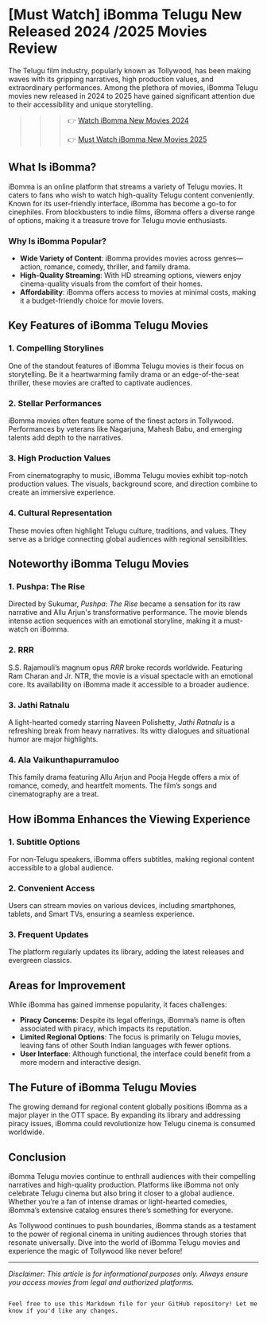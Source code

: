 
# [Must Watch] iBomma Telugu New Released 2024 /2025 Movies Review

The Telugu film industry, popularly known as Tollywood, has been making waves with its gripping narratives, high production values, and extraordinary performances. Among the plethora of movies, iBomma Telugu movies new released in 2024 to 2025 have gained significant attention due to their accessibility and unique storytelling.

>>> 👉 [Watch iBomma New Movies 2024](https://breakingupwithyournarcissist.com/narcissist-at-home-behavior/)
>>> 
>>> 👉 [Must Watch iBomma New Movies 2025](https://breakingupwithyournarcissist.com/narcissist-at-home-behavior/)


## What Is iBomma?
iBomma is an online platform that streams a variety of Telugu movies. It caters to fans who wish to watch high-quality Telugu content conveniently. Known for its user-friendly interface, iBomma has become a go-to for cinephiles. From blockbusters to indie films, iBomma offers a diverse range of options, making it a treasure trove for Telugu movie enthusiasts.

### Why Is iBomma Popular?
- **Wide Variety of Content**: iBomma provides movies across genres—action, romance, comedy, thriller, and family drama.
- **High-Quality Streaming**: With HD streaming options, viewers enjoy cinema-quality visuals from the comfort of their homes.
- **Affordability**: iBomma offers access to movies at minimal costs, making it a budget-friendly choice for movie lovers.

## Key Features of iBomma Telugu Movies
### 1. **Compelling Storylines**
One of the standout features of iBomma Telugu movies is their focus on storytelling. Be it a heartwarming family drama or an edge-of-the-seat thriller, these movies are crafted to captivate audiences.

### 2. **Stellar Performances**
iBomma movies often feature some of the finest actors in Tollywood. Performances by veterans like Nagarjuna, Mahesh Babu, and emerging talents add depth to the narratives.

### 3. **High Production Values**
From cinematography to music, iBomma Telugu movies exhibit top-notch production values. The visuals, background score, and direction combine to create an immersive experience.

### 4. **Cultural Representation**
These movies often highlight Telugu culture, traditions, and values. They serve as a bridge connecting global audiences with regional sensibilities.

## Noteworthy iBomma Telugu Movies
### 1. **Pushpa: The Rise**
Directed by Sukumar, *Pushpa: The Rise* became a sensation for its raw narrative and Allu Arjun's transformative performance. The movie blends intense action sequences with an emotional storyline, making it a must-watch on iBomma.

### 2. **RRR**
S.S. Rajamouli’s magnum opus *RRR* broke records worldwide. Featuring Ram Charan and Jr. NTR, the movie is a visual spectacle with an emotional core. Its availability on iBomma made it accessible to a broader audience.

### 3. **Jathi Ratnalu**
A light-hearted comedy starring Naveen Polishetty, *Jathi Ratnalu* is a refreshing break from heavy narratives. Its witty dialogues and situational humor are major highlights.

### 4. **Ala Vaikunthapurramuloo**
This family drama featuring Allu Arjun and Pooja Hegde offers a mix of romance, comedy, and heartfelt moments. The film’s songs and cinematography are a treat.

## How iBomma Enhances the Viewing Experience
### 1. **Subtitle Options**
For non-Telugu speakers, iBomma offers subtitles, making regional content accessible to a global audience.

### 2. **Convenient Access**
Users can stream movies on various devices, including smartphones, tablets, and Smart TVs, ensuring a seamless experience.

### 3. **Frequent Updates**
The platform regularly updates its library, adding the latest releases and evergreen classics.

## Areas for Improvement
While iBomma has gained immense popularity, it faces challenges:
- **Piracy Concerns**: Despite its legal offerings, iBomma’s name is often associated with piracy, which impacts its reputation.
- **Limited Regional Options**: The focus is primarily on Telugu movies, leaving fans of other South Indian languages with fewer options.
- **User Interface**: Although functional, the interface could benefit from a more modern and interactive design.

## The Future of iBomma Telugu Movies
The growing demand for regional content globally positions iBomma as a major player in the OTT space. By expanding its library and addressing piracy issues, iBomma could revolutionize how Telugu cinema is consumed worldwide.

## Conclusion
iBomma Telugu movies continue to enthrall audiences with their compelling narratives and high-quality production. Platforms like iBomma not only celebrate Telugu cinema but also bring it closer to a global audience. Whether you’re a fan of intense dramas or light-hearted comedies, iBomma’s extensive catalog ensures there’s something for everyone.

As Tollywood continues to push boundaries, iBomma stands as a testament to the power of regional cinema in uniting audiences through stories that resonate universally. Dive into the world of iBomma Telugu movies and experience the magic of Tollywood like never before!

---
*Disclaimer: This article is for informational purposes only. Always ensure you access movies from legal and authorized platforms.*
``` 

Feel free to use this Markdown file for your GitHub repository! Let me know if you'd like any changes.
